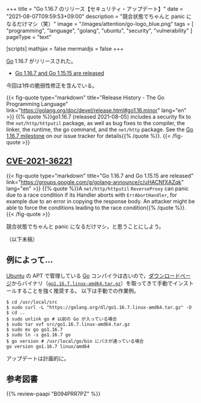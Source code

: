 +++
title = "Go 1.16.7 のリリース【セキュリティ・アップデート】"
date =  "2021-08-07T09:59:53+09:00"
description = "競合状態でちゃんと panic になるだけマシ（笑）"
image = "/images/attention/go-logo_blue.png"
tags  = [ "programming", "language", "golang", "ubuntu", "security", "vulnerability" ]
pageType = "text"

[scripts]
  mathjax = false
  mermaidjs = false
+++

[Go] 1.16.7 がリリースされた。

- [Go 1.16.7 and Go 1.15.15 are released](https://groups.google.com/g/golang-announce/c/uHACNfXAZqk)

今回は1件の脆弱性修正を含んでいる。

{{< fig-quote type="markdown" title="Release History - The Go Programming Language" link="https://golang.org/doc/devel/release.html#go1.16.minor" lang="en" >}}
{{% quote %}}go1.16.7 (released 2021-08-05) includes a security fix to the `net/http/httputil` package, as well as bug fixes to the compiler, the linker, the runtime, the go command, and the `net/http` package. See the [Go 1.16.7 milestone](https://github.com/golang/go/issues?q=milestone%3AGo1.16.7+label%3ACherryPickApproved) on our issue tracker for details{{% /quote %}}.
{{< /fig-quote >}}

## [CVE-2021-36221]

{{< fig-quote type="markdown" title="Go 1.16.7 and Go 1.15.15 are released" link="https://groups.google.com/g/golang-announce/c/uHACNfXAZqk" lang="en" >}}
{{% quote %}}A `net/http/httputil` `ReverseProxy` can panic due to a race condition if its Handler aborts with `ErrAbortHandler`, for example due to an error in copying the response body. An attacker might be able to force the conditions leading to the race condition{{% /quote %}}.
{{< /fig-quote >}}

競合状態でちゃんと panic になるだけマシ，と思うことにしよう。

（以下未稿）

## 例によって...

[Ubuntu] の APT で管理している [Go] コンパイラは古いので，[ダウンロードページ](https://golang.org/dl/ "Downloads - The Go Programming Language")からバイナリ（[`go1.16.7.linux-amd64.tar.gz`](https://golang.org/dl/go1.16.7.linux-amd64.tar.gz)）を取ってきて手動でインストールすることを強く推奨する。
以下は手動での作業例。

```text
$ cd /usr/local/src
$ sudo curl -L "https://golang.org/dl/go1.16.7.linux-amd64.tar.gz" -O
$ cd ..
$ sudo unlink go # 以前の Go が入っている場合
$ sudo tar xvf src/go1.16.7.linux-amd64.tar.gz
$ sudo mv go go1.16.7
$ sudo ln -s go1.16.7 go
$ go version # /usr/local/go/bin にパスが通っている場合
go version go1.16.7 linux/amd64
```

アップデートは計画的に。

[Go]: https://golang.org/ "The Go Programming Language"
[Ubuntu]: https://www.ubuntu.com/ "The leading operating system for PCs, IoT devices, servers and the cloud | Ubuntu"
[CVE-2021-36221]: https://nvd.nist.gov/vuln/detail/CVE-2021-36221

## 参考図書

{{% review-paapi "B094PRR7PZ" %}} <!-- プログラミング言語Go -->
